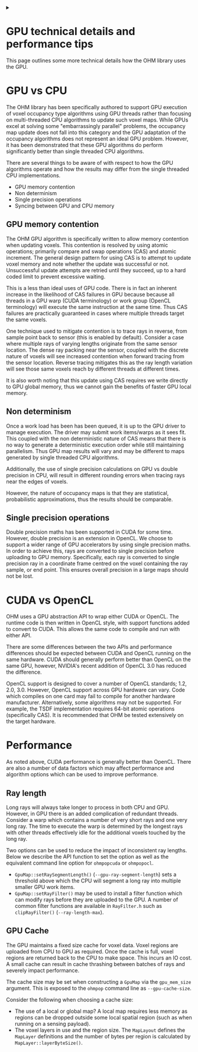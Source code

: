<!--
Copyright (c) 2022
Commonwealth Scientific and Industrial Research Organisation (CSIRO)
ABN 41 687 119 230

Author: Kazys Stepanas
-->

<!-- Use details section to partly hide doxygen specific details of the page. -->
<details><summary></summary>
@page docgpudetail GPU technical details and performance tips
</details>

# GPU technical details and performance tips

This page outlines some more technical details how the OHM library uses the GPU.

# GPU vs CPU

The OHM library has been specifically authored to support GPU execution of voxel occupancy type algorithms using GPU
threads rather than focusing on multi-threaded CPU algorithms to update such voxel maps. While GPUs excel at solving
some "embarrassingly parallel" problems, the occupancy map update does not fall into this category and the GPU
adaptation of the occupancy algorithms does not represent an ideal GPU problem. However, it has been demonstrated that
these GPU algorithms do perform significantly better than single threaded CPU algorithms.

There are several things to be aware of with respect to how the GPU algorithms operate and how the results may differ
from the single threaded CPU implementations.

- GPU memory contention
- Non determinism
- Single precision operations
- Syncing between GPU and CPU memory

## GPU memory contention

The OHM GPU algorithm is specifically written to allow memory contention when updating voxels. This contention is
resolved by using atomic operations; primarily compare and swap operations (CAS) and atomic increment. The
general design pattern for using CAS is to attempt to update voxel memory and note whether the update was successful or
not. Unsuccessful update attempts are retried until they succeed, up to a hard coded limit to prevent excessive waiting.

This is a less than ideal uses of GPU code. There is in fact an inherent increase in the likelihood of CAS failures in
GPU because because all threads in a GPU warp (CUDA terminology) or work group (OpenCL terminology) will execute the
same instruction at the same time. Thus CAS failures are practically guaranteed in cases where multiple threads target
the same voxels.

One technique used to mitigate contention is to trace rays in reverse, from sample point back to sensor (this is enabled
by default). Consider a case where multiple rays of varying lengths originate from the same sensor location. The dense
ray packing near the sensor, coupled with the discrete nature of voxels will see increased contention when forward
tracing from the sensor location. Reverse tracing mitigates this as the ray length variation will see those same voxels
reach by different threads at different times.

It is also worth noting that this update using CAS requires we write directly to GPU global memory, thus we cannot gain
the benefits of faster GPU local memory.

## Non determinism

Once a work load has been has been queued, it is up to the GPU driver to manage execution. The driver may submit work
items/warps as it sees fit. This coupled with the non deterministic nature of CAS means that there is no way to generate
a deterministic execution order while still maintaining parallelism. Thus GPU map results will vary and may be different
to maps generated by single threaded CPU algorithms.

Additionally, the use of single precision calculations on GPU vs double precision in CPU, will result in different
rounding errors when tracing rays near the edges of voxels.

However, the nature of occupancy maps is that they are statistical, probabilistic approximations, thus the results
should be comparable.

## Single precision operations

Double precision maths has been supported in CUDA for some time. However, double precision is an extension in OpenCL. We
choose to support a wider range of GPU accelerators by using single precision maths. In order to achieve this, rays are
converted to single precision before uploading to GPU memory. Specifically, each ray is converted to single precision
ray in a coordinate frame centred on the voxel containing the ray sample, or end point. This ensures overall precision
in a large maps should not be lost.

# CUDA vs OpenCL

OHM uses a GPU abstraction API to wrap either CUDA or OpenCL. The runtime code is then written in OpenCL style, with
support functions added to convert to CUDA. This allows the same code to compile and run with either API.

There are some differences between the two APIs and performance differences should be expected between CUDA and OpenCL
running on the same hardware. CUDA should generally perform better than OpenCL on the same GPU, however, NVIDIA's recent
addition of OpenCL 3.0 has reduced the difference.

OpenCL support is designed to cover a number of OpenCL standards; 1.2, 2.0, 3.0. However, OpenCL support across GPU
hardware can vary. Code which compiles on one card may fail to compile for another hardware manufacturer. Alternatively,
some algorithms may not be supported. For example, the TSDF implementation requires 64-bit atomic operations
(specifically CAS). It is recommended that OHM be tested extensively on the target hardware.

# Performance

As noted above, CUDA performance is generally better than OpenCL. There are also a number of data factors which may
affect performance and algorithm options which can be used to improve performance.

## Ray length

Long rays will always take longer to process in both CPU and GPU. However, in GPU there is an added complication of
redundant threads. Consider a warp which contains a number of very short rays and one very long ray. The time to execute
the warp is determined by the longest rays with other threads effectively idle for the additional voxels touched by the
long ray.

Two options can be used to reduce the impact of inconsistent ray lengths. Below we describe the API function to set the
option as well as the equivalent command line option for `ohmpopcuda` or `ohmpopocl`.

- `GpuMap::setRaySegmentLength()` (`--gpu-ray-segment-length`) sets a threshold above which the CPU will segment a
  long ray into multiple smaller GPU work items.
- `GpuMap::setRayFilter()` may be used to install a filter function which can modify rays before they are uploaded to
  the GPU. A number of common filter functions are available in `RayFilter.h` such as `clipRayFilter()`
  (`--ray-length-max`).

## GPU Cache

The GPU maintains a fixed size cache for voxel data. Voxel regions are uploaded from CPU to GPU as required. Once the
cache is full, voxel regions are returned back to the CPU to make space. This incurs an IO cost. A small cache can
result in cache thrashing between batches of rays and severely impact performance.

The cache size may be set when constructing a `GpuMap` via the `gpu_mem_size` argument. This is exposed to the `ohmpop`
command line as `--gpu-cache-size`.

Consider the following when choosing a cache size:

- The use of a local or global map? A local map requires less memory as regions can be dropped outside some local
  spatial region (such as when running on a sensing payload).
- The voxel layers in use and the region size. The `MapLayout` defines the `MapLayer` definitions and the number of
  bytes per region is calculated by `MapLayer::layerByteSize()`.

